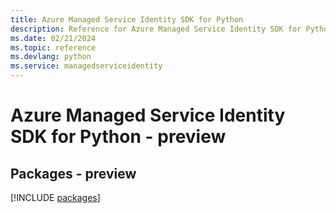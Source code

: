 ```yaml
---
title: Azure Managed Service Identity SDK for Python
description: Reference for Azure Managed Service Identity SDK for Python
ms.date: 02/21/2024
ms.topic: reference
ms.devlang: python
ms.service: managedserviceidentity
---
```

# Azure Managed Service Identity SDK for Python - preview
## Packages - preview
[!INCLUDE [packages](managed-service-identity-index.md)]